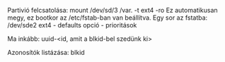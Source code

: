 Partivió felcsatolása:
mount /dev/sd/3 /var. -t ext4 -ro
Ez automatikusan megy, ez bootkor az /etc/fstab-ban van beállítva.
Egy sor az fstatba:
/dev/sde2 ext4
    - defaults opció
    - prioritások

Ma inkább:
uuid-<id, amit a blkid-bel szedünk ki>

Azonosítók listázása:
blkid
